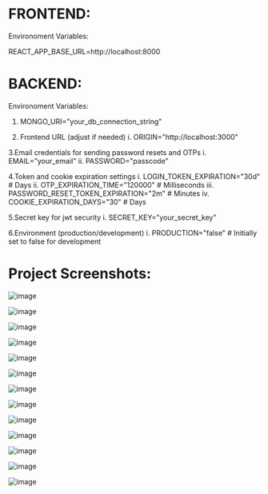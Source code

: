 # FRONTEND:
Environoment Variables:

  REACT_APP_BASE_URL=http://localhost:8000


# BACKEND:
Environoment Variables:

1. MONGO_URI="your_db_connection_string"


2. Frontend URL (adjust if needed)
   i. ORIGIN="http://localhost:3000"


3.Email credentials for sending password resets and OTPs
  i. EMAIL="your_email" 
  ii. PASSWORD="passcode"


4.Token and cookie expiration settings
  i. LOGIN_TOKEN_EXPIRATION="30d"  # Days
  ii. OTP_EXPIRATION_TIME="120000"  # Milliseconds
  iii. PASSWORD_RESET_TOKEN_EXPIRATION="2m"  # Minutes
  iv. COOKIE_EXPIRATION_DAYS="30"    # Days


5.Secret key for jwt security
  i. SECRET_KEY="your_secret_key"

6.Environment (production/development)
  i. PRODUCTION="false" # Initially set to false for development


# Project Screenshots:
![image](https://github.com/user-attachments/assets/5ff623e8-e3a0-4b6e-8b57-b10be9a31224)

![image](https://github.com/user-attachments/assets/de35013d-9186-48c3-9974-a5aea82a9760)

![image](https://github.com/user-attachments/assets/2e260174-9f7b-4b74-bec3-0cc36f13d16f)

![image](https://github.com/user-attachments/assets/49645935-7849-4853-a927-37cebbe77214)

![image](https://github.com/user-attachments/assets/26e84bf5-0619-41a9-a836-f92fb829b09c)

![image](https://github.com/user-attachments/assets/11c5d92b-e4cb-4a49-9fde-b03176e6e851)

![image](https://github.com/user-attachments/assets/a91b78ab-1b7e-48de-b426-3fc892dead84)

![image](https://github.com/user-attachments/assets/ab145d60-55c0-4937-9e22-4097f8514c43)

![image](https://github.com/user-attachments/assets/1fa791f5-77b1-4f8e-9135-ccc22ab9969d)

![image](https://github.com/user-attachments/assets/5bd1fcd4-2504-42da-ab7b-4ae894969755)

![image](https://github.com/user-attachments/assets/6b5f656e-8e31-4d04-b23c-6610e4d7eb4d)

![image](https://github.com/user-attachments/assets/f108a4b2-d45d-4b6f-b151-4e80aa4dc8eb)

![image](https://github.com/user-attachments/assets/fa3b26f3-f295-4f33-b34a-d62e16e32cb6)











